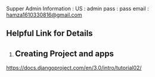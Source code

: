 Supper Admin Information : 
US : admin 
pass : pass 
email : hamza1610330816@gmail.com

## Helpful Link for Details

01. ## Creating Project and apps

https://docs.djangoproject.com/en/3.0/intro/tutorial02/